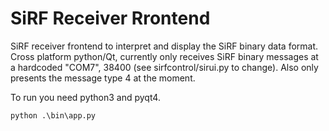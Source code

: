 # SiRF Receiver Rrontend
SiRF receiver frontend to interpret and display the SiRF binary data format. Cross platform python/Qt, currently only receives SiRF binary messages at a hardcoded "COM7", 38400 (see sirfcontrol/sirui.py to change). Also only presents the message type 4 at the moment. 

To run you need python3 and pyqt4.

```
python .\bin\app.py
```


